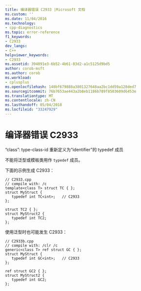 ```yaml
---
title: 编译器错误 C2933 |Microsoft 文档
ms.custom: ''
ms.date: 11/04/2016
ms.technology:
- cpp-diagnostics
ms.topic: error-reference
f1_keywords:
- C2933
dev_langs:
- C++
helpviewer_keywords:
- C2933
ms.assetid: 394891e3-6b52-4b61-83d2-a1c5125d9bd5
author: corob-msft
ms.author: corob
ms.workload:
- cplusplus
ms.openlocfilehash: 148bf679888a3801327648aa2bc1dd59a128ded7
ms.sourcegitcommit: 76b7653ae443a2b8eb1186b789f8503609d6453e
ms.translationtype: MT
ms.contentlocale: zh-CN
ms.lasthandoff: 05/04/2018
ms.locfileid: "33247929"
---
```

# <a name="compiler-error-c2933"></a>编译器错误 C2933
“class”: type-class-id 重新定义为“identifier”的 typedef 成员  
  
 不能将泛型或模板类用作 `typedef` 成员。  
  
 下面的示例生成 C2933：  
  
```  
// C2933.cpp  
// compile with: /c  
template<class T> struct TC { };   
struct MyStruct {  
   typedef int TC<int>;   // C2933  
};  
  
struct TC2 { };   
struct MyStruct2 {  
   typedef int TC2;  
};  
```  
  
 使用泛型时也可能发生 C2933：  
  
```  
// C2933b.cpp  
// compile with: /clr /c  
generic<class T> ref struct GC { };  
struct MyStruct {  
   typedef int GC<int>;   // C2933  
};  
  
ref struct GC2 { };  
struct MyStruct2 {  
   typedef int GC2;  
};  
```